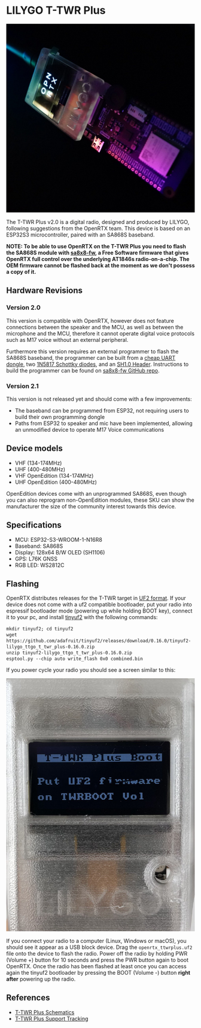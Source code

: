 # LILYGO T-TWR Plus

![T-TWR Plus](../_media/ttwrplus.jpg)

The T-TWR Plus v2.0 is a digital radio, designed and produced by LILYGO, following suggestions from the OpenRTX team.
This device is based on an ESP32S3 microcontroller, paired with an SA868S baseband.

**NOTE: To be able to use OpenRTX on the T-TWR Plus you need to flash the SA868S module with [sa8x8-fw](https://github.com/OpenRTX/sa8x8-fw), a Free Software firmware that gives
OpenRTX full control over the underlying AT1846s radio-on-a-chip. The OEM firmware cannot be flashed back at the moment as we don't possess a copy of it.**

## Hardware Revisions

### Version 2.0

This version is compatible with OpenRTX, however does not feature connections between the speaker and the MCU, as well as between
the microphone and the MCU, therefore it cannot operate digital voice protocols such as M17 voice without an external peripheral.

Furthermore this version requires an external programmer to flash the SA868S baseband, the programmer can be built from a [cheap UART dongle](https://a.aliexpress.com/_EwDJlmT), two [1N5817 Schottky diodes](https://a.aliexpress.com/_EIiUAzH), and an [SH1.0 Header](https://www.amazon.it/dp/B01N6S8S21?ref_=cm_sw_r_apin_dp_0KZW8ZN1A1DGZ78AFKYZ). Instructions to build the programmer can be found on [sa8x8-fw GitHub repo](https://github.com/OpenRTX/sa8x8-fw).

### Version 2.1

This version is not released yet and should come with a few improvements:

- The baseband can be programmed from ESP32, not requiring users to build their own programming dongle
- Paths from ESP32 to speaker and mic have been implemented, allowing an unmodified device to operate M17 Voice communications
 
## Device models

- VHF (134-174MHz)
- UHF (400-480MHz)
- VHF OpenEdition (134-174MHz)
- UHF OpenEdition (400-480MHz)

OpenEdition devices come with an unprogrammed SA868S, even though you can also reprogram non-OpenEdition modules, these SKU can show the manufacturer the size of the community interest towards this device.

## Specifications

* MCU: ESP32-S3-WROOM-1-N16R8
* Baseband: SA868S
* Display: 128x64 B/W OLED (SH1106)
* GPS: L76K GNSS
* RGB LED: WS2812C

## Flashing

OpenRTX distributes releases for the T-TWR target in [UF2 format](https://github.com/microsoft/uf2).
If your device does not come with a uf2 compatible bootloader, put your radio into espressif bootloader mode (powering up while holding BOOT key),
connect it to your pc, and install [tinyuf2](https://github.com/adafruit/tinyuf2) with the following commands:

```
mkdir tinyuf2; cd tinyuf2
wget https://github.com/adafruit/tinyuf2/releases/download/0.16.0/tinyuf2-lilygo_ttgo_t_twr_plus-0.16.0.zip
unzip tinyuf2-lilygo_ttgo_t_twr_plus-0.16.0.zip
esptool.py --chip auto write_flash 0x0 combined.bin
```

If you power cycle your radio you should see a screen similar to this:

![T-TWR Plus tinyuf2 screen](../_media/tinyuf2_ttwrplus.jpg)

If you connect your radio to a computer (Linux, Windows or macOS), you should see it appear as a USB block device. Drag the `openrtx_ttwrplus.uf2` file onto the device to flash the radio. Power off the radio by holding PWR (Volume +) button for 10 seconds and press the PWR button again to boot OpenRTX.
Once the radio has been flashed at least once you can access again the tinyuf2 bootloader by pressing the BOOT (Volume -) button **right after** powering up the radio.

## References

- [T-TWR Plus Schematics](https://github.com/Xinyuan-LilyGO/T-TWR/blob/master/schematic/T-TWR-Plus_Rev2.0.pdf)
- [T-TWR Plus Support Tracking](https://github.com/OpenRTX/OpenRTX/issues/175)
